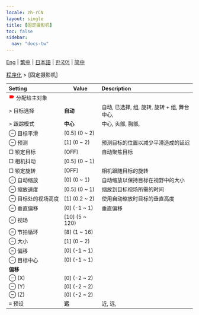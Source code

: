 ```yaml
---
locale: zh-rCN
layout: single
title: [固定摄影机]
toc: false
sidebar:
  nav: "docs-tw"
---
```

[Eng](/dancexr/menu/2025.4/motion/fixed_camera) | [繁中](/tw/dancexr/menu/2025.4/motion/fixed_camera) | [日本語](/jp/dancexr/menu/2025.4/motion/fixed_camera) | [한국어](/kr/dancexr/menu/2025.4/motion/fixed_camera) | [简中](/zh/dancexr/menu/2025.4/motion/fixed_camera)

[程序化](../menu#程序化) > [固定摄影机]



| Setting | Value | Description |
| :--- | --- | :--- |
|<nobr><img src="/images/icon/ic_videocam.png" alt="videocam icon"/> 分配给主对象</nobr>|| 
|<nobr> > 目标选择</nobr>| **自动** | 自动, 已选择, 组, 旋转, 旋转 + 组, 舞台中心,  |
|<nobr> > 跟踪模式</nobr>| **中心** | 中心, 头部, 胸部,  |
|<nobr> ⊖ 目标平滑</nobr>| [0.5] (0 ~ 2) | 
|<nobr> ⊖ 预测</nobr>| [1] (0 ~ 2) | 预测目标的位置以减少平滑造成的延迟
|<nobr> □ 锁定目标</nobr>| [OFF] | 自动聚焦目标
|<nobr> □ 相机抖动</nobr>| [0.5] (0 ~ 1) | 
|<nobr> □ 锁定旋转</nobr>| [OFF] | 相机跟随目标的旋转
|<nobr> ⊖ 自动缩放</nobr>| [0] (0 ~ 1) | 自动缩放以保持目标在视野中的大小
|<nobr> ⊖ 缩放速度</nobr>| [0.5] (0 ~ 1) | 缩放到目标视场所需的时间
|<nobr> ⊖ 目标处的视场高度</nobr>| [1] (0.2 ~ 2) | 使用自动缩放时目标的垂直高度
|<nobr> ⊖ 垂直偏移</nobr>| [0] (-1 ~ 1) | 垂直偏移
|<nobr> ⊖ 视场</nobr>| [10] (5 ~ 120) | 
|<nobr> ⊖ 节拍循环</nobr>| [8] (1 ~ 16) | 
|<nobr> ⊖ 大小</nobr>| [1] (0 ~ 2) | 
|<nobr> ⊖ 偏移</nobr>| [0] (-1 ~ 1) | 
|<nobr> ⊖ 目标中心</nobr>| [0] (-1 ~ 1) | 
|<nobr> <b>偏移</b></nobr>|| 
|<nobr> ⊖ (X)</nobr>| [0] (-2 ~ 2) | 
|<nobr> ⊖ (Y)</nobr>| [0] (-2 ~ 2) | 
|<nobr> ⊖ (Z)</nobr>| [0] (-2 ~ 2) | 
|<nobr> ≡ 预设</nobr>| **远** | 近, 远,  |
